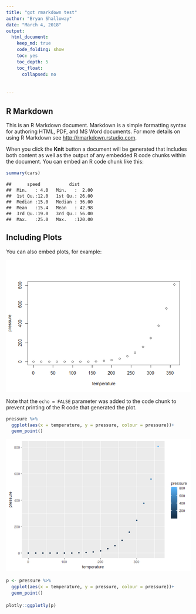 ```yaml
---
title: "got rmarkdown test"
author: "Bryan Shalloway"
date: "March 4, 2018"
output: 
  html_document:
    keep_md: true
    code_folding: show
    toc: yes
    toc_depth: 5
    toc_float:
      collapsed: no


---
```




## R Markdown

This is an R Markdown document. Markdown is a simple formatting syntax for authoring HTML, PDF, and MS Word documents. For more details on using R Markdown see <http://rmarkdown.rstudio.com>.

When you click the **Knit** button a document will be generated that includes both content as well as the output of any embedded R code chunks within the document. You can embed an R code chunk like this:


```r
summary(cars)
```

```
##      speed           dist       
##  Min.   : 4.0   Min.   :  2.00  
##  1st Qu.:12.0   1st Qu.: 26.00  
##  Median :15.0   Median : 36.00  
##  Mean   :15.4   Mean   : 42.98  
##  3rd Qu.:19.0   3rd Qu.: 56.00  
##  Max.   :25.0   Max.   :120.00
```

## Including Plots

You can also embed plots, for example:

![](rmarkdown_git_test_files/figure-html/pressure-1.png)<!-- -->

Note that the `echo = FALSE` parameter was added to the code chunk to prevent printing of the R code that generated the plot.


```r
pressure %>% 
  ggplot(aes(x = temperature, y = pressure, colour = pressure))+
  geom_point()
```

![](rmarkdown_git_test_files/figure-html/ggglot-1.png)<!-- -->


```r
p <- pressure %>% 
  ggplot(aes(x = temperature, y = pressure, colour = pressure))+
  geom_point()

plotly::ggplotly(p)
```

<!--html_preserve--><div id="88c6fc07723" style="width:672px;height:480px;" class="plotly html-widget"></div>
<script type="application/json" data-for="88c6fc07723">{"x":{"data":[{"x":[0,20,40,60,80,100,120,140,160,180,200,220,240,260,280,300,320,340,360],"y":[0.0002,0.0012,0.006,0.03,0.09,0.27,0.75,1.85,4.2,8.8,17.3,32.1,57,96,157,247,376,558,806],"text":["temperature:   0<br />pressure:   0.0002<br />pressure:   0.0002","temperature:  20<br />pressure:   0.0012<br />pressure:   0.0012","temperature:  40<br />pressure:   0.0060<br />pressure:   0.0060","temperature:  60<br />pressure:   0.0300<br />pressure:   0.0300","temperature:  80<br />pressure:   0.0900<br />pressure:   0.0900","temperature: 100<br />pressure:   0.2700<br />pressure:   0.2700","temperature: 120<br />pressure:   0.7500<br />pressure:   0.7500","temperature: 140<br />pressure:   1.8500<br />pressure:   1.8500","temperature: 160<br />pressure:   4.2000<br />pressure:   4.2000","temperature: 180<br />pressure:   8.8000<br />pressure:   8.8000","temperature: 200<br />pressure:  17.3000<br />pressure:  17.3000","temperature: 220<br />pressure:  32.1000<br />pressure:  32.1000","temperature: 240<br />pressure:  57.0000<br />pressure:  57.0000","temperature: 260<br />pressure:  96.0000<br />pressure:  96.0000","temperature: 280<br />pressure: 157.0000<br />pressure: 157.0000","temperature: 300<br />pressure: 247.0000<br />pressure: 247.0000","temperature: 320<br />pressure: 376.0000<br />pressure: 376.0000","temperature: 340<br />pressure: 558.0000<br />pressure: 558.0000","temperature: 360<br />pressure: 806.0000<br />pressure: 806.0000"],"type":"scatter","mode":"markers","marker":{"autocolorscale":false,"color":["rgba(19,43,67,1)","rgba(19,43,67,1)","rgba(19,43,67,1)","rgba(19,43,67,1)","rgba(19,43,67,1)","rgba(19,43,67,1)","rgba(19,43,67,1)","rgba(19,43,67,1)","rgba(19,44,68,1)","rgba(20,44,69,1)","rgba(20,46,70,1)","rgba(21,48,73,1)","rgba(23,51,78,1)","rgba(26,57,86,1)","rgba(31,66,99,1)","rgba(38,81,118,1)","rgba(49,102,146,1)","rgba(64,133,187,1)","rgba(86,177,247,1)"],"opacity":1,"size":5.66929133858268,"symbol":"circle","line":{"width":1.88976377952756,"color":["rgba(19,43,67,1)","rgba(19,43,67,1)","rgba(19,43,67,1)","rgba(19,43,67,1)","rgba(19,43,67,1)","rgba(19,43,67,1)","rgba(19,43,67,1)","rgba(19,43,67,1)","rgba(19,44,68,1)","rgba(20,44,69,1)","rgba(20,46,70,1)","rgba(21,48,73,1)","rgba(23,51,78,1)","rgba(26,57,86,1)","rgba(31,66,99,1)","rgba(38,81,118,1)","rgba(49,102,146,1)","rgba(64,133,187,1)","rgba(86,177,247,1)"]}},"hoveron":"points","showlegend":false,"xaxis":"x","yaxis":"y","hoverinfo":"text","frame":null},{"x":[0],"y":[0],"name":"99_28bc36e52c5bef969e8161dc323ca577","type":"scatter","mode":"markers","opacity":0,"hoverinfo":"none","showlegend":false,"marker":{"color":[0,1],"colorscale":[[0,"#132B43"],[0.0526315789473684,"#16314B"],[0.105263157894737,"#193754"],[0.157894736842105,"#1D3E5C"],[0.210526315789474,"#204465"],[0.263157894736842,"#234B6E"],[0.315789473684211,"#275277"],[0.368421052631579,"#2A5980"],[0.421052631578947,"#2E608A"],[0.473684210526316,"#316793"],[0.526315789473684,"#356E9D"],[0.578947368421053,"#3875A6"],[0.631578947368421,"#3C7CB0"],[0.684210526315789,"#3F83BA"],[0.736842105263158,"#438BC4"],[0.789473684210526,"#4792CE"],[0.842105263157895,"#4B9AD8"],[0.894736842105263,"#4EA2E2"],[0.947368421052632,"#52A9ED"],[1,"#56B1F7"]],"colorbar":{"bgcolor":"rgba(255,255,255,1)","bordercolor":"transparent","borderwidth":1.88976377952756,"thickness":23.04,"title":"pressure","titlefont":{"color":"rgba(0,0,0,1)","family":"","size":14.6118721461187},"tickmode":"array","ticktext":["200","400","600","800"],"tickvals":[0.248138771250315,0.49627779063965,0.744416810028985,0.99255582941832],"tickfont":{"color":"rgba(0,0,0,1)","family":"","size":11.689497716895},"ticklen":2,"len":0.5}},"xaxis":"x","yaxis":"y","frame":null}],"layout":{"margin":{"t":26.2283105022831,"r":7.30593607305936,"b":40.1826484018265,"l":43.1050228310502},"plot_bgcolor":"rgba(235,235,235,1)","paper_bgcolor":"rgba(255,255,255,1)","font":{"color":"rgba(0,0,0,1)","family":"","size":14.6118721461187},"xaxis":{"domain":[0,1],"type":"linear","autorange":false,"range":[-18,378],"tickmode":"array","ticktext":["0","100","200","300"],"tickvals":[0,100,200,300],"categoryorder":"array","categoryarray":["0","100","200","300"],"nticks":null,"ticks":"outside","tickcolor":"rgba(51,51,51,1)","ticklen":3.65296803652968,"tickwidth":0.66417600664176,"showticklabels":true,"tickfont":{"color":"rgba(77,77,77,1)","family":"","size":11.689497716895},"tickangle":-0,"showline":false,"linecolor":null,"linewidth":0,"showgrid":true,"gridcolor":null,"gridwidth":0,"zeroline":false,"anchor":"y","title":"temperature","titlefont":{"color":"rgba(0,0,0,1)","family":"","size":14.6118721461187},"hoverformat":".2f"},"yaxis":{"domain":[0,1],"type":"linear","autorange":false,"range":[-40.29979,846.29999],"tickmode":"array","ticktext":["0","200","400","600","800"],"tickvals":[0,200,400,600,800],"categoryorder":"array","categoryarray":["0","200","400","600","800"],"nticks":null,"ticks":"outside","tickcolor":"rgba(51,51,51,1)","ticklen":3.65296803652968,"tickwidth":0.66417600664176,"showticklabels":true,"tickfont":{"color":"rgba(77,77,77,1)","family":"","size":11.689497716895},"tickangle":-0,"showline":false,"linecolor":null,"linewidth":0,"showgrid":true,"gridcolor":null,"gridwidth":0,"zeroline":false,"anchor":"x","title":"pressure","titlefont":{"color":"rgba(0,0,0,1)","family":"","size":14.6118721461187},"hoverformat":".2f"},"shapes":[{"type":"rect","fillcolor":null,"line":{"color":null,"width":0,"linetype":[]},"yref":"paper","xref":"paper","x0":0,"x1":1,"y0":0,"y1":1}],"showlegend":false,"legend":{"bgcolor":"rgba(255,255,255,1)","bordercolor":"transparent","borderwidth":1.88976377952756,"font":{"color":"rgba(0,0,0,1)","family":"","size":11.689497716895}},"hovermode":"closest","barmode":"relative"},"config":{"doubleClick":"reset","modeBarButtonsToAdd":[{"name":"Collaborate","icon":{"width":1000,"ascent":500,"descent":-50,"path":"M487 375c7-10 9-23 5-36l-79-259c-3-12-11-23-22-31-11-8-22-12-35-12l-263 0c-15 0-29 5-43 15-13 10-23 23-28 37-5 13-5 25-1 37 0 0 0 3 1 7 1 5 1 8 1 11 0 2 0 4-1 6 0 3-1 5-1 6 1 2 2 4 3 6 1 2 2 4 4 6 2 3 4 5 5 7 5 7 9 16 13 26 4 10 7 19 9 26 0 2 0 5 0 9-1 4-1 6 0 8 0 2 2 5 4 8 3 3 5 5 5 7 4 6 8 15 12 26 4 11 7 19 7 26 1 1 0 4 0 9-1 4-1 7 0 8 1 2 3 5 6 8 4 4 6 6 6 7 4 5 8 13 13 24 4 11 7 20 7 28 1 1 0 4 0 7-1 3-1 6-1 7 0 2 1 4 3 6 1 1 3 4 5 6 2 3 3 5 5 6 1 2 3 5 4 9 2 3 3 7 5 10 1 3 2 6 4 10 2 4 4 7 6 9 2 3 4 5 7 7 3 2 7 3 11 3 3 0 8 0 13-1l0-1c7 2 12 2 14 2l218 0c14 0 25-5 32-16 8-10 10-23 6-37l-79-259c-7-22-13-37-20-43-7-7-19-10-37-10l-248 0c-5 0-9-2-11-5-2-3-2-7 0-12 4-13 18-20 41-20l264 0c5 0 10 2 16 5 5 3 8 6 10 11l85 282c2 5 2 10 2 17 7-3 13-7 17-13z m-304 0c-1-3-1-5 0-7 1-1 3-2 6-2l174 0c2 0 4 1 7 2 2 2 4 4 5 7l6 18c0 3 0 5-1 7-1 1-3 2-6 2l-173 0c-3 0-5-1-8-2-2-2-4-4-4-7z m-24-73c-1-3-1-5 0-7 2-2 3-2 6-2l174 0c2 0 5 0 7 2 3 2 4 4 5 7l6 18c1 2 0 5-1 6-1 2-3 3-5 3l-174 0c-3 0-5-1-7-3-3-1-4-4-5-6z"},"click":"function(gd) { \n        // is this being viewed in RStudio?\n        if (location.search == '?viewer_pane=1') {\n          alert('To learn about plotly for collaboration, visit:\\n https://cpsievert.github.io/plotly_book/plot-ly-for-collaboration.html');\n        } else {\n          window.open('https://cpsievert.github.io/plotly_book/plot-ly-for-collaboration.html', '_blank');\n        }\n      }"}],"cloud":false},"source":"A","attrs":{"88c5ff82e7d":{"x":{},"y":{},"colour":{},"type":"scatter"}},"cur_data":"88c5ff82e7d","visdat":{"88c5ff82e7d":["function (y) ","x"]},"highlight":{"on":"plotly_click","persistent":false,"dynamic":false,"selectize":false,"opacityDim":0.2,"selected":{"opacity":1}},"base_url":"https://plot.ly"},"evals":["config.modeBarButtonsToAdd.0.click"],"jsHooks":{"render":[{"code":"function(el, x) { var ctConfig = crosstalk.var('plotlyCrosstalkOpts').set({\"on\":\"plotly_click\",\"persistent\":false,\"dynamic\":false,\"selectize\":false,\"opacityDim\":0.2,\"selected\":{\"opacity\":1}}); }","data":null}]}}</script><!--/html_preserve-->

